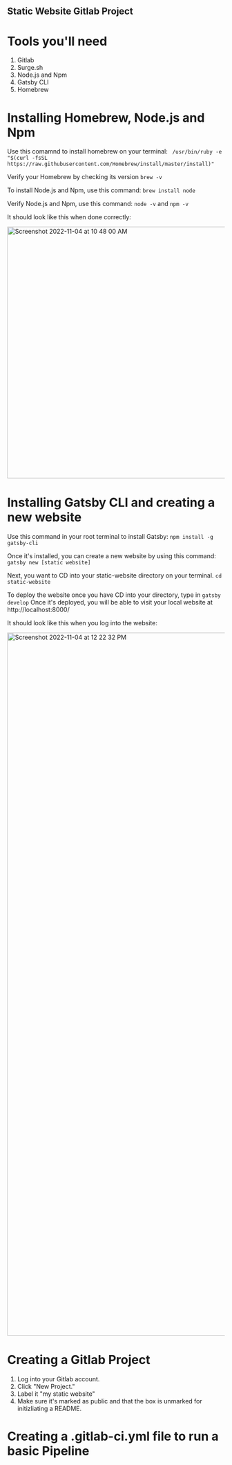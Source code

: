 ## Static Website Gitlab Project

# Tools you'll need

1. Gitlab
2. Surge.sh
3. Node.js and Npm
4. Gatsby CLI
5. Homebrew

# Installing Homebrew, Node.js and Npm

Use this comamnd to install homebrew on your terminal: ```  /usr/bin/ruby -e "$(curl -fsSL https://raw.githubusercontent.com/Homebrew/install/master/install)" ```

Verify your Homebrew by checking its version ``` brew -v ```

To install Node.js and Npm, use this command: ``` brew install node ```

Verify Node.js and Npm, use this command: ``` node -v ``` and ``` npm -v ```

It should look like this when done correctly:

<img width="582" alt="Screenshot 2022-11-04 at 10 48 00 AM" src="https://user-images.githubusercontent.com/100259466/200004270-7d6aa4bb-63c2-44a3-8cd6-b9b0b13a748a.png">

# Installing Gatsby CLI and creating a new website

Use this command in your root terminal to install Gatsby: ``` npm install -g gatsby-cli ```

Once it's installed, you can create a new website by using this command:  ``` gatsby new [static website] ``` 

Next, you want to CD into your static-website directory on your terminal.  ``` cd static-website ```

To deploy the website once you have CD into your directory, type in ``` gatsby develop ```
Once it's deployed, you will be able to visit your local website at http://localhost:8000/

It should look like this when you log into the website:

<img width="1626" alt="Screenshot 2022-11-04 at 12 22 32 PM" src="https://user-images.githubusercontent.com/100259466/200025791-25c10e4b-afa7-4590-a6fb-8d43af02b982.png">


# Creating a Gitlab Project

1. Log into your Gitlab account.
2. Click "New Project."
3. Label it "my static website"
4. Make sure it's marked as public and that the box is unmarked for initizliating a README.

# Creating a .gitlab-ci.yml file to run a basic Pipeline




